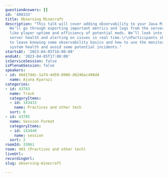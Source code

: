 ```yaml
---
questionAnswers: []
id: '408333'
title: Observing Minecraft
description: "This talk will cover adding observability to your Java Minecraft Server.
  We’ll go through exporting important metrics and logs from the server to track things
  like player uptime and efficiency of potential mods. We’ll look into monitoring
  server health and alerting on issues in real time.\r\nParticipants should expect
  to leave knowing some observability basics and how to use the monitoring to understand
  system health and avoid some potential incidents."
startsAt: '2023-04-05T16:00:00'
endsAt: '2023-04-05T17:00:00'
isServiceSession: false
isPlenumSession: false
speakers:
- id: 46d17ddc-1a74-4d59-8906-d6246ac498d4
  name: Ajuna Kyaruzi
categories:
- id: 43783
  name: Track
  categoryItems:
  - id: 143433
    name: Practices and other tech
  sort: 0
- id: 43785
  name: Session Format
  categoryItems:
  - id: 143440
    name: session
  sort: 2
roomId: 33061
room: 403 (Practices and other tech)
liveUrl: 
recordingUrl: 
slug: observing-minecraft

---
```


